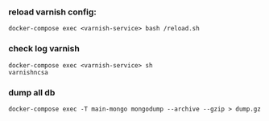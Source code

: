 ### reload varnish config:
```shell script
docker-compose exec <varnish-service> bash /reload.sh
```

### check log varnish
```shell script
docker-compose exec <varnish-service> sh
varnishncsa
```

### dump all db
```shell script
docker-compose exec -T main-mongo mongodump --archive --gzip > dump.gz
```
